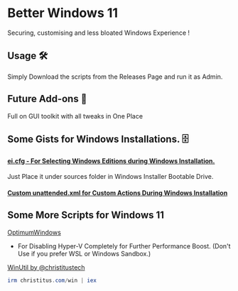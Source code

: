 # Better Windows 11

Securing, customising and less bloated Windows Experience ! 

## Usage 🛠️

Simply Download the scripts from the Releases Page and run it as Admin.

## Future Add-ons 🚀

Full on GUI toolkit with all tweaks in One Place


## Some Gists for Windows Installations. 🗄️

#### [ei.cfg - For Selecting Windows Editions during Windows Installation.](https://gist.github.com/its-ashu-otf/9bb8a35b0a3e2532784afec1148f56b9)
Just Place it under sources folder in Windows Installer Bootable Drive.

#### [Custom unattended.xml for Custom Actions During Windows Installation](https://gist.github.com/its-ashu-otf/af6acb77bb030acd3dea4e9cfab58e40)


## Some More Scripts for Windows 11

[OptimumWindows](https://github.com/its-hritika/OptimumWindows)
- For Disabling Hyper-V Completely for Further Performance Boost. (Don't Use if you prefer WSL or Windows Sandbox.)

[WinUtil by @christitustech](https://github.com/ChrisTitusTech/winutil) 

```powershell
irm christitus.com/win | iex
```
